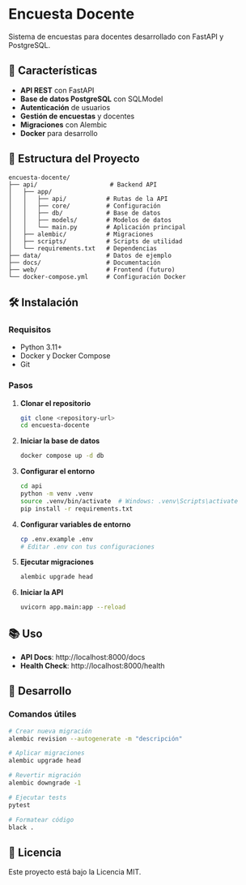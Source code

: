 # Encuesta Docente

Sistema de encuestas para docentes desarrollado con FastAPI y PostgreSQL.

## 🚀 Características

- **API REST** con FastAPI
- **Base de datos PostgreSQL** con SQLModel
- **Autenticación** de usuarios
- **Gestión de encuestas** y docentes
- **Migraciones** con Alembic
- **Docker** para desarrollo

## 📁 Estructura del Proyecto

```
encuesta-docente/
├── api/                    # Backend API
│   ├── app/
│   │   ├── api/           # Rutas de la API
│   │   ├── core/          # Configuración
│   │   ├── db/            # Base de datos
│   │   ├── models/        # Modelos de datos
│   │   └── main.py        # Aplicación principal
│   ├── alembic/           # Migraciones
│   ├── scripts/           # Scripts de utilidad
│   └── requirements.txt   # Dependencias
├── data/                  # Datos de ejemplo
├── docs/                  # Documentación
├── web/                   # Frontend (futuro)
└── docker-compose.yml     # Configuración Docker
```

## 🛠️ Instalación

### Requisitos

- Python 3.11+
- Docker y Docker Compose
- Git

### Pasos

1. **Clonar el repositorio**

   ```bash
   git clone <repository-url>
   cd encuesta-docente
   ```

2. **Iniciar la base de datos**

   ```bash
   docker compose up -d db
   ```

3. **Configurar el entorno**

   ```bash
   cd api
   python -m venv .venv
   source .venv/bin/activate  # Windows: .venv\Scripts\activate
   pip install -r requirements.txt
   ```

4. **Configurar variables de entorno**

   ```bash
   cp .env.example .env
   # Editar .env con tus configuraciones
   ```

5. **Ejecutar migraciones**

   ```bash
   alembic upgrade head
   ```

6. **Iniciar la API**
   ```bash
   uvicorn app.main:app --reload
   ```

## 📚 Uso

- **API Docs**: http://localhost:8000/docs
- **Health Check**: http://localhost:8000/health

## 🔧 Desarrollo

### Comandos útiles

```bash
# Crear nueva migración
alembic revision --autogenerate -m "descripción"

# Aplicar migraciones
alembic upgrade head

# Revertir migración
alembic downgrade -1

# Ejecutar tests
pytest

# Formatear código
black .
```

## 📝 Licencia

Este proyecto está bajo la Licencia MIT.
